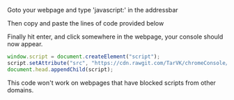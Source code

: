 Goto your webpage and type 'javascript:' in the addressbar

Then copy and paste the lines of code provided below

Finally hit enter, and click somewhere in the webpage, your console should now appear.

```js
window.script = document.createElement("script"); 
script.setAttribute("src", "https://cdn.rawgit.com/TarVK/chromeConsole/master/extensions/jsConsolePlugin/jsConsolePlugin.js"); 
document.head.appendChild(script);
```

This code won't work on webpages that have blocked scripts from other domains.
